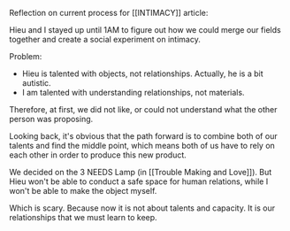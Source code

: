 
Reflection on current process for [[INTIMACY]] article:

Hieu and I stayed up until 1AM to figure out how we could merge our fields together and create a social experiment on intimacy.

Problem:
* Hieu is talented with objects, not relationships. Actually, he is a bit autistic.
* I am talented with understanding relationships, not materials. 

Therefore, at first, we did not like, or could not understand what the other person was proposing.

Looking back, it's obvious that the path forward is to combine both of our talents and find the middle point, which means both of us have to rely on each other in order to produce this new product.

We decided on the 3 NEEDS Lamp (in [[Trouble Making and Love]]). But Hieu won't be able to conduct a safe space for human relations, while I won't be able to make the object myself.

Which is scary. Because now it is not about talents and capacity. It is our relationships that we must learn to keep.
